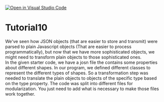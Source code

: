 [![Open in Visual Studio Code](https://classroom.github.com/assets/open-in-vscode-f059dc9a6f8d3a56e377f745f24479a46679e63a5d9fe6f495e02850cd0d8118.svg)](https://classroom.github.com/online_ide?assignment_repo_id=6537948&assignment_repo_type=AssignmentRepo)
# Tutorial10
We've seen how JSON objects (that are easier to store and transmit) were parsed to plain Javascript objects (That are easier to process programmatically),  but now that we have more sophisticated objects, we might need to transform plain objects to those sophisticated ones.  
In the given starter code, we have a josn file the contains some properties about different shapes. In our program, we defined different classes to represent the different types of shapes. So a transformation step was needed to translate the plain objects to objects of the specific type based on the type property.
The code was split into different files for modularization. You just need to add what is necessary to make those files work together.
